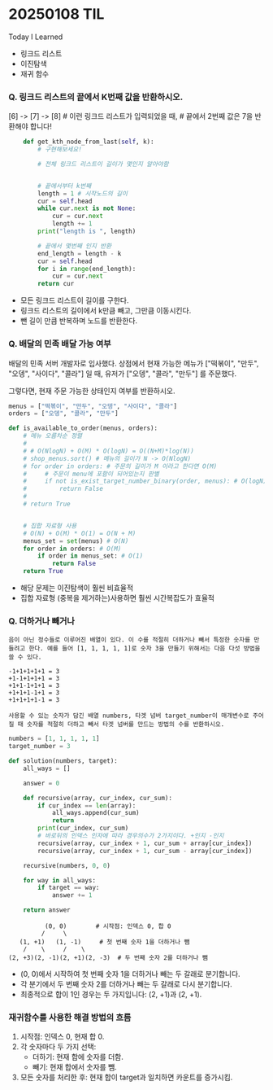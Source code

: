 # 20250108 TIL
Today I Learned

* 링크드 리스트
* 이진탐색
* 재귀 함수


### Q. 링크드 리스트의 끝에서 K번째 값을 반환하시오.
[6] -> [7] -> [8] # 이런 링크드 리스트가 입력되었을 때, 
                  # 끝에서 2번째 값은 7을 반환해야 합니다!
````python
    def get_kth_node_from_last(self, k):
        # 구현해보세요!

        # 전체 링크드 리스트이 길이가 몇인지 알아야함


        # 끝에서부터 k번째
        length = 1 # 시작노드의 길이
        cur = self.head
        while cur.next is not None:
            cur = cur.next
            length += 1
        print("length is ", length)

        # 끝에서 몇번째 인지 반환
        end_length = length - k
        cur = self.head
        for i in range(end_length):
            cur = cur.next
        return cur
````
* 모든 링크드 리스트이 길이를 구한다.
* 링크드 리스트의 길이에서 k만큼 빼고, 그만큼 이동시킨다.
* 뺀 길이 만큼 반복하며 노드를 반환한다.



### Q. 배달의 민족 배달 가능 여부
배달의 민족 서버 개발자로 입사했다.
상점에서 현재 가능한 메뉴가 ["떡볶이", "만두", "오뎅", "사이다", "콜라"] 일 때, 유저가 ["오뎅", "콜라", "만두"] 를 주문했다.

그렇다면, 현재 주문 가능한 상태인지 여부를 반환하시오.

````python
menus = ["떡볶이", "만두", "오뎅", "사이다", "콜라"]
orders = ["오뎅", "콜라", "만두"]
````

````python
def is_available_to_order(menus, orders):
    # 메뉴 오름차순 정렬
    #
    # # O(NlogN) + O(M) * O(logN) = O((N+M)*log(N))
    # shop_menus.sort() # 메뉴의 길이가 N -> O(NlogN)
    # for order in orders: # 주문의 길이가 M 이라고 한다면 O(M)
    #     # 주문이 menu에 포함이 되어있는지 판별
    #     if not is_exist_target_number_binary(order, menus): # O(logN) -> 이진탐색 굉장히 비효율
    #         return False
    #
    # return True


    # 집합 자료형 사용
    # O(N) + O(M) * O(1) = O(N + M)
    menus_set = set(menus) # O(N)
    for order in orders: # O(M)
        if order in menus_set: # O(1)
            return False
    return True
````
* 해당 문제는 이진탐색이 훨씬 비효율적
* 집합 자료형 (중복을 제거하는)사용하면 훨씬 시간복잡도가 효율적


### Q. 더하거나 빼거나
````text
음이 아닌 정수들로 이루어진 배열이 있다. 이 수를 적절히 더하거나 빼서 특정한 숫자를 만들려고 한다. 예를 들어 [1, 1, 1, 1, 1]로 숫자 3을 만들기 위해서는 다음 다섯 방법을 쓸 수 있다.

-1+1+1+1+1 = 3
+1-1+1+1+1 = 3
+1+1-1+1+1 = 3
+1+1+1-1+1 = 3
+1+1+1+1-1 = 3

사용할 수 있는 숫자가 담긴 배열 numbers, 타겟 넘버 target_number이 매개변수로 주어질 때 숫자를 적절히 더하고 빼서 타겟 넘버를 만드는 방법의 수를 반환하시오.
````

````python
numbers = [1, 1, 1, 1, 1]
target_number = 3
````


````python
def solution(numbers, target):
    all_ways = []

    answer = 0

    def recursive(array, cur_index, cur_sum):
        if cur_index == len(array):
            all_ways.append(cur_sum)
            return
        print(cur_index, cur_sum)
        # 바로뒤의 인덱스 인자에 따라 경우의수가 2가지이다. +인지 -인지
        recursive(array, cur_index + 1, cur_sum + array[cur_index])
        recursive(array, cur_index + 1, cur_sum - array[cur_index])

    recursive(numbers, 0, 0)

    for way in all_ways:
        if target == way:
            answer += 1

    return answer
````

````text
          (0, 0)        # 시작점: 인덱스 0, 합 0
         /     \
   (1, +1)   (1, -1)     # 첫 번째 숫자 1을 더하거나 뺌
    /    \     /    \
(2, +3)(2, -1)(2, +1)(2, -3)  # 두 번째 숫자 2를 더하거나 뺌
````
* (0, 0)에서 시작하여 첫 번째 숫자 1을 더하거나 빼는 두 갈래로 분기합니다.
* 각 분기에서 두 번째 숫자 2를 더하거나 빼는 두 갈래로 다시 분기합니다.
* 최종적으로 합이 1인 경우는 두 가지입니다: (2, +1)과 (2, +1).

### 재귀함수를 사용한 해결 방법의 흐름
1. 시작점: 인덱스 0, 현재 합 0.
2. 각 숫자마다 두 가지 선택:
   * 더하기: 현재 합에 숫자를 더함.
   * 빼기: 현재 합에서 숫자를 뺌.
3. 모든 숫자를 처리한 후:
   현재 합이 target과 일치하면 카운트를 증가시킴.